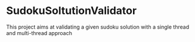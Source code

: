# SudokuSoltutionValidator
This project aims at validating a given sudoku solution with a single thread and multi-thread approach
